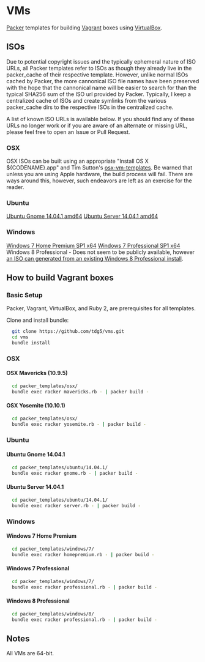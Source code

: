 # VMs
[Packer](https://packer.io) templates for building
[Vagrant](https://www.vagrantup.com) boxes using
[VirtualBox](https://www.virtualbox.org/).

## ISOs
Due to potential copyright issues and the typically ephemeral nature of ISO
URLs, all Packer templates refer to ISOs as though they already live in the
packer_cache of their respective template. However, unlike normal ISOs cached by
Packer, the more cannonical ISO file names have been preserved with the hope
that the cannonical name will be easier to search for than the typical SHA256
sum of the ISO url provided by Packer. Typically, I keep a centralized cache of
ISOs and create symlinks from the various packer_cache dirs to the respective
ISOs in the centralized cache.

A list of known ISO URLs is available below. If you should find any of these
URLs no longer work or if you are aware of an alternate or missing URL, please
feel free to open an Issue or Pull Request.

### OSX
OSX ISOs can be built using an appropriate "Install OS X ${CODENAME}.app" and
Tim Sutton's [osx-vm-templates](https://github.com/timsutton/osx-vm-templates).
Be warned that unless you are using Apple hardware, the build process will fail.
There are ways around this, however, such endeavors are left as an exercise for
the reader.

### Ubuntu
[Ubuntu Gnome 14.04.1 amd64](http://cdimage.ubuntu.com/ubuntu-gnome/releases/14.04/release/ubuntu-gnome-14.04.1-desktop-amd64.iso)
[Ubuntu Server 14.04.1 amd64](http://releases.ubuntu.com/14.04.1/ubuntu-14.04.1-server-amd64.iso)

### Windows
[Windows 7 Home Premium SP1 x64](http://msft.digitalrivercontent.net/win/X17-24209.iso)
[Windows 7 Professional SP1 x64](http://msft.digitalrivercontent.net/win/X17-24281.iso)
Windows 8 Professional - Does not seem to be publicly available, however [an ISO
can generated from an existing Windows 8 Professional
install](http://www.howtogeek.com/186775/how-to-download-windows-7-8-and-8.1-installation-media-legally/).

## How to build Vagrant boxes
### Basic Setup
Packer, Vagrant, VirtualBox, and Ruby 2, are prerequisites for all templates.

Clone and install bundle:
```bash
  git clone https://github.com/tdg5/vms.git
  cd vms
  bundle install
```

### OSX
#### OSX Mavericks (10.9.5)
```bash
  cd packer_templates/osx/
  bundle exec racker mavericks.rb - | packer build -
```

#### OSX Yosemite (10.10.1)
```bash
  cd packer_templates/osx/
  bundle exec racker yosemite.rb - | packer build -
```

### Ubuntu
#### Ubuntu Gnome 14.04.1
```bash
  cd packer_templates/ubuntu/14.04.1/
  bundle exec racker gnome.rb - | packer build -
```

#### Ubuntu Server 14.04.1
```bash
  cd packer_templates/ubuntu/14.04.1/
  bundle exec racker server.rb - | packer build -
```

### Windows
#### Windows 7 Home Premium
```bash
  cd packer_templates/windows/7/
  bundle exec racker homepremium.rb - | packer build -
```

#### Windows 7 Professional
```bash
  cd packer_templates/windows/7/
  bundle exec racker professional.rb - | packer build -
```

#### Windows 8 Professional
```bash
  cd packer_templates/windows/8/
  bundle exec racker professional.rb - | packer build -
```

## Notes
All VMs are 64-bit.
